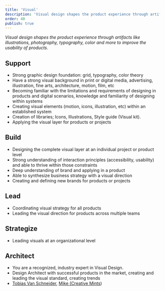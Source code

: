 ```yaml
---
title: 'Visual'
description: 'Visual design shapes the product experience through artifacts like illustrations, photography, typography, color and more to improve the usability of products.'
order: 40
publish: true
---
```


_Visual design shapes the product experience through artifacts like illustrations, photography, typography, color and more to improve the usability of products._

## Support

-   Strong graphic design foundation: grid, typography, color theory
-   Have a strong visual background in print or digital media, advertising, illustration, fine arts, architecture, motion, film, etc
-   Becoming familiar with the limitations and requirements of designing in products and digital scenarios, knowledge and familiarity of designing within systems
-   Creating visual elements (motion, icons, illustration, etc) within an established system
-   Creation of libraries; Icons, Illustrations, Style guide (Visual kit).
-   Applying the visual layer for products or projects

## Build

-   Designing the complete visual layer at an individual project or product level
-   Strong understanding of interaction principles (accessibility, usability) and able to thrive within those constraints
-   Deep understanding of brand and applying in a product
-   Able to synthesize business strategy with a visual direction
-   Creating and defining new brands for products or projects

## Lead

-   Coordinating visual strategy for all products
-   Leading the visual direction for products across multiple teams

## Strategize

-   Leading visuals at an organizational level

## Architect

-   You are a recognized, industry expert in Visual Design.
-   Design Architect with successful products in the market, creating and leading the visual standard, creating trends
-   [Tobias Van Schneider](https://www.vanschneider.com/), [Mike (Creative Mints](https://www.creativemints.com/))
